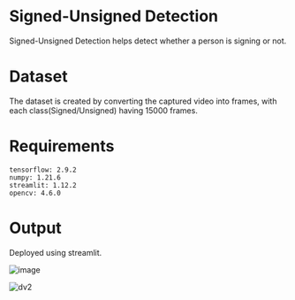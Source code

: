 # Signed-Unsigned Detection
Signed-Unsigned Detection helps detect whether a person is signing or not.

# Dataset
The dataset is created by converting the captured video into frames, with each class(Signed/Unsigned) having 15000 frames.

# Requirements

```
tensorflow: 2.9.2
numpy: 1.21.6
streamlit: 1.12.2
opencv: 4.6.0
```

# Output
Deployed using streamlit.

![image](https://user-images.githubusercontent.com/84025317/212902006-b29f4cc4-91a1-4749-a568-4eac185e8e3f.png)

![dv2](https://user-images.githubusercontent.com/84025317/212903576-aec99841-9227-47e0-a6b8-34baf999c4e2.jpg)

